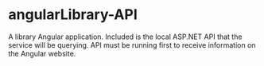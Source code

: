 # angularLibrary-API
A library Angular application. Included is the local ASP.NET API that the service will be querying. API must be running first to receive information on the Angular website.
